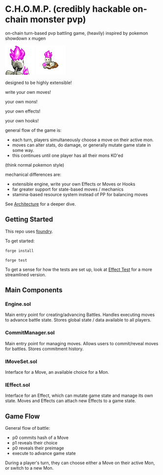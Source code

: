 # C.H.O.M.P. (credibly hackable on-chain monster pvp)

on-chain turn-based pvp battling game, (heavily) inspired by pokemon showdown x mugen

![ghouliath back img](drool/imgs/ghouliath_back.gif)
![ghouliath front img](drool/imgs/ghouliath_front.gif)

designed to be highly extensible!

write your own moves!

your own mons!

your own effects!

your own hooks!

general flow of the game is: 
- each turn, players simultaneously choose a move on their active mon.
- moves can alter stats, do damage, or generally mutate game state in some way.
- this continues until one player has all their mons KO'ed

(think normal pokemon style)

mechanical differences are:
- extensible engine, write your own Effects or Moves or Hooks
- far greater support for state-based moves / mechanics
- stamina-based resource system instead of PP for balancing moves

See [Architecture](ARCHITECTURE.md) for a deeper dive.

## Getting Started

This repo uses [foundry](https://book.getfoundry.sh/getting-started/installation).

To get started:

`forge install`

`forge test`

To get a sense for how the tests are set up, look at [Effect Test](https://github.com/sudo-owen/chomp/blob/main/test/effects/EffectTest.sol) for a more streamlined version.

## Main Components

### Engine.sol
Main entry point for creating/advancing Battles.
Handles executing moves to advance battle state.
Stores global state / data available to all players.

### CommitManager.sol
Main entry point for managing moves.
Allows users to commit/reveal moves for battles.
Stores commitment history.

### IMoveSet.sol
Interface for a Move, an available choice for a Mon.

### IEffect.sol
Interface for an Effect, which can mutate game state and manage its own state. Moves and Effects can attach new Effects to a game state.

## Game Flow
General flow of battle:
- p0 commits hash of a Move
- p1 reveals their choice
- p0 reveals their preimage
- execute to advance game state

During a player's turn, they can choose either a Move on their active Mon, or switch to a new Mon.
